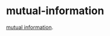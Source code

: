 # mutual-information
[mutual information](https://www.kaggle.com/rudrakumawat22/exercise-mutual-information).

